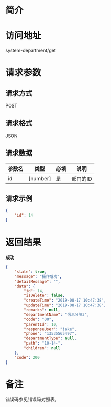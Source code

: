 # 简介

# 访问地址
system-department/get

# 请求参数

## 请求方式
POST

## 请求格式
JSON

## 请求数据
|参数名|类型|必填|说明|
|-|-|-|-|
|id|[number]|是|部门的ID|

## 请求示例
```json
{
    "id": 14
}
```

# 返回结果
**成功**
```json
{
    "state": true,
    "message": "操作成功",
    "detailMessage": "",
    "data": {
        "id": 14,
        "isDelete": false,
        "createTime": "2019-08-17 10:47:38",
        "updateTime": "2019-08-17 10:47:38",
        "remarks": null,
        "departmentName": "信息分院3",
        "code": "00",
        "parentId": 10,
        "responseUser": "jake",
        "phone": "13535565497",
        "departmentType": null,
        "path": "10-14-",
        "children": null
    },
    "code": 200
}
```

# 备注
错误码参见错误码对照表。